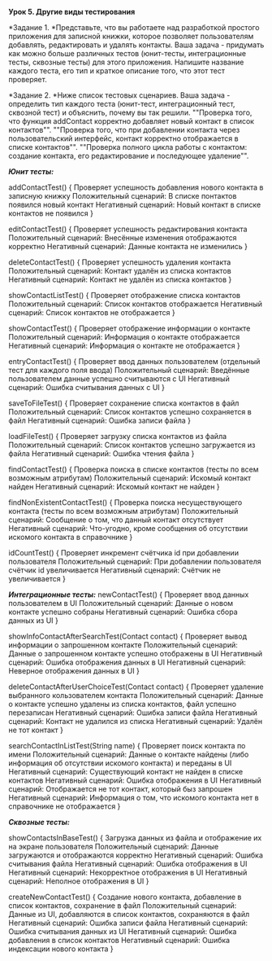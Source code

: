 
__Урок 5. Другие виды тестирования__

*Задание 1. *Представьте, что вы работаете над разработкой простого приложения для записной книжки, которое позволяет пользователям добавлять, редактировать и удалять контакты.
Ваша задача - придумать как можно больше различных тестов (юнит-тесты, интеграционные тесты, сквозные тесты) для этого приложения. Напишите название каждого теста, его тип и краткое описание того, что этот тест проверяет.

*Задание 2. *Ниже список тестовых сценариев. Ваша задача - определить тип каждого теста (юнит-тест, интеграционный тест, сквозной тест) и объяснить, почему вы так решили.
""Проверка того, что функция addContact корректно добавляет новый контакт в список контактов"".
""Проверка того, что при добавлении контакта через пользовательский интерфейс, контакт корректно отображается в списке контактов"".
""Проверка полного цикла работы с контактом: создание контакта, его редактирование и последующее удаление"".


___Юнит тесты:___

addContactTest() {
Проверяет успешность добавления нового контакта в записную книжку Положительный сценарий: В списке понтактов появился новый контакт
Негативный сценарий: Новый контакт в списке контактов не появился
}

editContactTest() {
Проверяет успешность редактирования контакта
Положительный сценарий: Внесённые изменения отображаются корректно
Негативный сценарий: Данные контакта не изменились
}

deleteContactTest() {
Проверяет успешность удаления контакта
Положительный сценарий: Контакт удалён из списка контактов
Негативный сценарий: Контакт не удалён из списка контактов
}

showContactListTest() {
Проверяет отображение списка контактов
Положительный сценарий: Список контактов отображается
Негативный сценарий: Список контактов не отображается
}

showContactTest() {
Проверяет отображение информации о контакте
Положительный сценарий: Информация о контакте отображается
Негативный сценарий: Информация о контакте не отображается
}

entryContactTest() {
Проверяет ввод данных пользователем
(отдельный тест для каждого поля ввода)
Положительный сценарий: Введённые пользователем данные успешно считываются с UI
Негативный сценарий: Ошибка считывания данных с UI
}

saveToFileTest() {
Проверяет сохранение списка контактов в файл
Положительный сценарий: Список контактов успешно сохраняется в файл
Негативный сценарий: Ошибка записи файла
}

loadFileTest() {
Проверяет загрузку списка контактов из файла
Положительный сценарий: Список контактов успешно загружается из файла
Негативный сценарий: Ошибка чтения файла
}

findContactTest() {
Проверка поиска в списке контактов
(тесты по всем возможным атрибутам)
Положительный сценарий: Искомый контакт найден
Негативный сценарий: Искомый контакт не найден
}

findNonExistentContactTest() {
Проверка поиска несуществующего контакта
(тесты по всем возможным атрибутам)
Положительный сценарий: Сообщение о том, что данный контакт отсутствует
Негативный сценарий: Что-угодно, кроме сообщения об отсутствии искомого контакта в справочнике
}

idCountTest() {
Проверяет инкремент счётчика id при добавлении пользователя
Положительный сценарий: При добавлении пользователя счётчик id увеличивается
Негативный сценарий: Счётчик не увеличивается
}

___Интеграционные тесты:___
newContactTest() {
Проверяет ввод данных пользователем в UI
Положительный сценарий: Данные о новом контакте успешно собраны
Негативный сценарий: Ошибка сбора данных из UI
}

showInfoContactAfterSearchTest(Contact contact) {
Проверяет вывод информации о запрошенном контакте
Положительный сценарий: Данные о запрошенном контакте успешно отображены в UI
Негативный сценарий: Ошибка отображения данных в UI
Негативный сценарий: Неверное отображения данных в UI
}

deleteContactAfterUserChoiceTest(Contact contact) {
Проверяет удаление выбранного кользователем контакта
Положительный сценарий: Данные о контакте успешно удалены из списка контактов, файл успешно перезаписан
Негативный сценарий: Ошибка записи файла
Негативный сценарий: Контакт не удалился из списка
Негативный сценарий: Удалён не тот контакт
}

searchContactInListTest(String name) {
Проверяет поиск контакта по имени
Положительный сценарий: Данные о контакте найдены (либо информация об отсутствии искомого контакта) и переданы в UI
Негативный сценарий: Существующий контакт не найден в списке контактов
Негативный сценарий: Ошибка отображения в UI
Негативный сценарий: Отображается не тот контакт, который быз запрошен
Негативный сценарий: Информация о том, что искомого контакта нет в справочнике не отображается
}

___Сквозные тесты:___

showContactsInBaseTest() {
Загрузка данных из файла и отображение их на экране пользователя
Положительный сценарий: Данные загружаются и отображаются корректно
Негативный сценарий: Ошибка считывания файла
Негативный сценарий: Ошибка отображения в UI
Негативный сценарий: Некорректное отображения в UI
Негативный сценарий: Неполное отображения в UI
}

createNewContactTest() {
Создание нового контакта, добавление в список контактов, сохранение в файл
Положительный сценарий: Данные из UI, добавляются в список контактов, сохраняются в файл
Негативный сценарий: Ошибка записи файла
Негативный сценарий: Ошибка считывания данных из UI
Негативный сценарий: Ошибка добавления в список контактов
Негативный сценарий: Ошибка индексации нового контакта
}